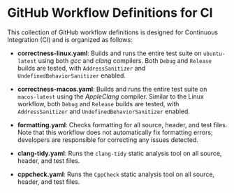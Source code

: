 # GitHub Workflow Definitions for CI

This collection of GitHub workflow definitions is designed for Continuous Integration (CI) and is organized as follows:

- **correctness-linux.yaml**: Builds and runs the entire test suite on `ubuntu-latest` using both _gcc_ and _clang_ compilers. Both `Debug` and `Release` builds are tested, with `AddressSanitizer` and `UndefinedBehaviorSanitizer` enabled.

- **correctness-macos.yaml**: Builds and runs the entire test suite on `macos-latest` using the _AppleClang_ compiler. Similar to the Linux workflow, both `Debug` and `Release` builds are tested, with `AddressSanitizer` and `UndefinedBehaviorSanitizer` enabled.

- **formatting.yaml**: Checks formatting for all source, header, and test files. Note that this workflow does not automatically fix formatting errors; developers are responsible for correcting any issues detected.

- **clang-tidy.yaml**: Runs the `clang-tidy` static analysis tool on all source, header, and test files.

- **cppcheck.yaml**: Runs the `CppCheck` static analysis tool on all source, header, and test files.
